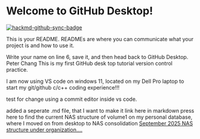 # Welcome to GitHub Desktop!

[![hackmd-github-sync-badge](https://hackmd.io/TlpUVPNyRrKUY5LOcNEJ0Q/badge)](https://hackmd.io/TlpUVPNyRrKUY5LOcNEJ0Q)

This is your README. READMEs are where you can communicate what your project is and how to use it.

Write your name on line 6, save it, and then head back to GitHub Desktop.
Peter Chang
This is my first GitHub desk top tutorial version control practice.

I am now using VS code on windows 11, located on my Dell Pro laptop to start my git/github c/c++ coding experience!!!


test for change using a commit editor inside vs code.

added a seperate .md file, that I want to make it link here in markdown
press here to find the current NAS structure of volume1 on my personal database, where I moved on from desktop to NAS consolidation
[September 2025 NAS structure under organization....](nas-volume1-tree_2025-09-12.md)